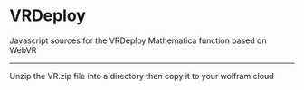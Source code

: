 # VRDeploy

Javascript sources for the VRDeploy Mathematica function based on WebVR

----
Unzip the VR.zip file into a directory then copy it to your wolfram cloud
